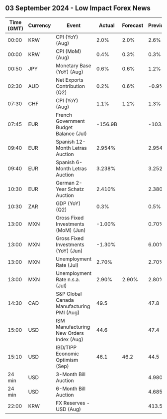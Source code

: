 ## 03 September 2024 - Low Impact Forex News

| Time (GMT) | Currency | Event | Actual | Forecast | Previous |
|------|----------|-------|--------|----------|----------|
| 00:00 | KRW | CPI (YoY) (Aug) | 2.0% | 2.0% | 2.6% |
| 00:00 | KRW | CPI (MoM) (Aug) | 0.4% | 0.3% | 0.3% |
| 00:50 | JPY | Monetary Base (YoY) (Aug) | 0.6% | 0.6% | 1.2% |
| 02:30 | AUD | Net Exports Contribution (Q2) | 0.2% | 0.6% | -0.9% |
| 07:30 | CHF | CPI (YoY) (Aug) | 1.1% | 1.2% | 1.3% |
| 07:45 | EUR | French Government Budget Balance (Jul) | -156.9B |  | -103.5B |
| 09:40 | EUR | Spanish 12-Month Letras Auction | 2.954% |  | 2.954% |
| 09:40 | EUR | Spanish 6-Month Letras Auction | 3.238% |  | 3.252% |
| 10:30 | EUR | German 2-Year Schatz Auction | 2.410% |  | 2.380% |
| 10:30 | ZAR | GDP (YoY) (Q2) | 0.3% |  | 0.5% |
| 13:00 | MXN | Gross Fixed Investments (MoM) (Jun) | -1.00% |  | 0.70% |
| 13:00 | MXN | Gross Fixed Investments (YoY) (Jun) | -1.30% |  | 6.00% |
| 13:00 | MXN | Unemployment Rate (Jul) | 2.70% |  | 2.70% |
| 13:00 | MXN | Unemployment Rate n.s.a. (Jul) | 2.90% | 2.90% | 2.80% |
| 14:30 | CAD | S&P Global Canada Manufacturing PMI (Aug) | 49.5 |  | 47.8 |
| 15:00 | USD | ISM Manufacturing New Orders Index (Aug) | 44.6 |  | 47.4 |
| 15:10 | USD | IBD/TIPP Economic Optimism (Sep) | 46.1 | 46.2 | 44.5 |
| 24 min | USD | 3-Month Bill Auction |  |  | 4.980% |
| 24 min | USD | 6-Month Bill Auction |  |  | 4.685% |
| 22:00 | KRW | FX Reserves - USD (Aug) |  |  | 413.51B |
